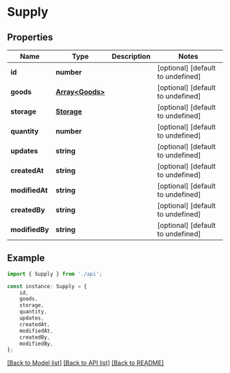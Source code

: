 # Supply


## Properties

Name | Type | Description | Notes
------------ | ------------- | ------------- | -------------
**id** | **number** |  | [optional] [default to undefined]
**goods** | [**Array&lt;Goods&gt;**](Goods.md) |  | [optional] [default to undefined]
**storage** | [**Storage**](Storage.md) |  | [optional] [default to undefined]
**quantity** | **number** |  | [optional] [default to undefined]
**updates** | **string** |  | [optional] [default to undefined]
**createdAt** | **string** |  | [optional] [default to undefined]
**modifiedAt** | **string** |  | [optional] [default to undefined]
**createdBy** | **string** |  | [optional] [default to undefined]
**modifiedBy** | **string** |  | [optional] [default to undefined]

## Example

```typescript
import { Supply } from './api';

const instance: Supply = {
    id,
    goods,
    storage,
    quantity,
    updates,
    createdAt,
    modifiedAt,
    createdBy,
    modifiedBy,
};
```

[[Back to Model list]](../README.md#documentation-for-models) [[Back to API list]](../README.md#documentation-for-api-endpoints) [[Back to README]](../README.md)

